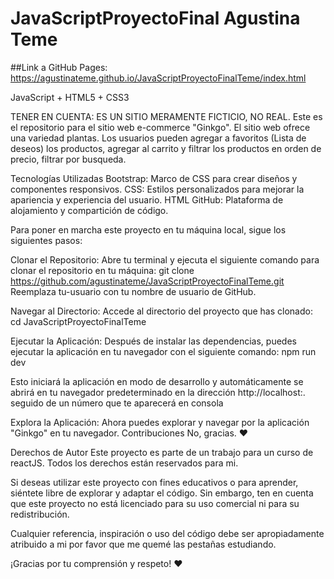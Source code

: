 # JavaScriptProyectoFinal Agustina Teme
##Link a GitHub Pages: https://agustinateme.github.io/JavaScriptProyectoFinalTeme/index.html

JavaScript + HTML5 + CSS3

TENER EN CUENTA: ES UN SITIO MERAMENTE FICTICIO, NO REAL. Este es el repositorio para el sitio web e-commerce "Ginkgo". El sitio web ofrece una variedad plantas. Los usuarios pueden agregar a favoritos (Lista de deseos) los productos, agregar al carrito y filtrar los productos en orden de precio, filtrar por busqueda.

Tecnologías Utilizadas
Bootstrap: Marco de CSS para crear diseños y componentes responsivos.
CSS: Estilos personalizados para mejorar la apariencia y experiencia del usuario.
HTML
GitHub: Plataforma de alojamiento y compartición de código.

Para poner en marcha este proyecto en tu máquina local, sigue los siguientes pasos:

Clonar el Repositorio: Abre tu terminal y ejecuta el siguiente comando para clonar el repositorio en tu máquina: git clone https://github.com/agustinateme/JavaScriptProyectoFinalTeme.git
Reemplaza tu-usuario con tu nombre de usuario de GitHub.

Navegar al Directorio: Accede al directorio del proyecto que has clonado: cd JavaScriptProyectoFinalTeme

Ejecutar la Aplicación: Después de instalar las dependencias, puedes ejecutar la aplicación en tu navegador con el siguiente comando:
npm run dev

Esto iniciará la aplicación en modo de desarrollo y automáticamente se abrirá en tu navegador predeterminado en la dirección http://localhost:. seguido de un número que te aparecerá en consola

Explora la Aplicación: Ahora puedes explorar y navegar por la aplicación "Ginkgo" en tu navegador.
Contribuciones
No, gracias. ❤

Derechos de Autor
Este proyecto es parte de un trabajo para un curso de reactJS. Todos los derechos están reservados para mi.

Si deseas utilizar este proyecto con fines educativos o para aprender, siéntete libre de explorar y adaptar el código. Sin embargo, ten en cuenta que este proyecto no está licenciado para su uso comercial ni para su redistribución.

Cualquier referencia, inspiración o uso del código debe ser apropiadamente atribuido a mi por favor que me quemé las pestañas estudiando.

¡Gracias por tu comprensión y respeto! ❤
